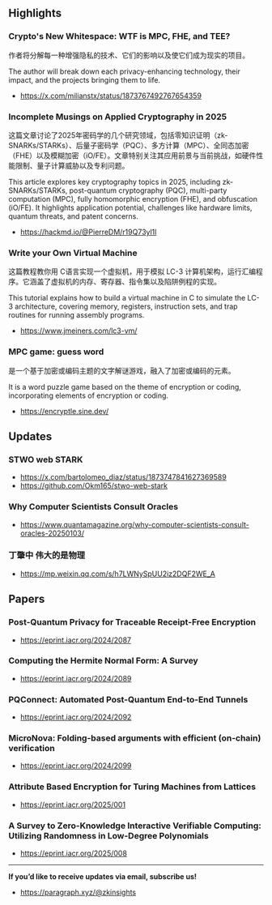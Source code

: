 ## Highlights
### Crypto's New Whitespace: WTF is MPC, FHE, and TEE?
作者将分解每一种增强隐私的技术、它们的影响以及使它们成为现实的项目。

The author will break down each privacy-enhancing technology, their impact, and the projects bringing them to life.
- <https://x.com/milianstx/status/1873767492767654359>
### Incomplete Musings on Applied Cryptography in 2025
这篇文章讨论了2025年密码学的几个研究领域，包括零知识证明（zk-SNARKs/STARKs）、后量子密码学（PQC）、多方计算（MPC）、全同态加密（FHE）以及模糊加密（iO/FE）。文章特别关注其应用前景与当前挑战，如硬件性能限制、量子计算威胁以及专利问题。

This article explores key cryptography topics in 2025, including zk-SNARKs/STARKs, post-quantum cryptography (PQC), multi-party computation (MPC), fully homomorphic encryption (FHE), and obfuscation (iO/FE). It highlights application potential, challenges like hardware limits, quantum threats, and patent concerns.
- <https://hackmd.io/@PierreDM/r19Q73yl1l>
### Write your Own Virtual Machine
这篇教程教你用 C语言实现一个虚拟机，用于模拟 LC-3 计算机架构，运行汇编程序。它涵盖了虚拟机的内存、寄存器、指令集以及陷阱例程的实现。

This tutorial explains how to build a virtual machine in C to simulate the LC-3 architecture, covering memory, registers, instruction sets, and trap routines for running assembly programs.
- <https://www.jmeiners.com/lc3-vm/>
### MPC game: guess word
是一个基于加密或编码主题的文字解谜游戏，融入了加密或编码的元素。

It is a word puzzle game based on the theme of encryption or coding, incorporating elements of encryption or coding.
- <https://encryptle.sine.dev/>
## Updates
### STWO web STARK
- <https://x.com/bartolomeo_diaz/status/1873747841627369589>
- <https://github.com/Okm165/stwo-web-stark>
### Why Computer Scientists Consult Oracles
- <https://www.quantamagazine.org/why-computer-scientists-consult-oracles-20250103/>

### 丁肇中 伟大的是物理
- <https://mp.weixin.qq.com/s/h7LWNySpUU2iz2DQF2WE_A>

## Papers
### Post-Quantum Privacy for Traceable Receipt-Free Encryption
- <https://eprint.iacr.org/2024/2087>
### Computing the Hermite Normal Form: A Survey
- <https://eprint.iacr.org/2024/2089>
### PQConnect: Automated Post-Quantum End-to-End Tunnels
- <https://eprint.iacr.org/2024/2092>
### MicroNova: Folding-based arguments with efficient (on-chain) verification
- <https://eprint.iacr.org/2024/2099>
### Attribute Based Encryption for Turing Machines from Lattices
- <https://eprint.iacr.org/2025/001>
### A Survey to Zero-Knowledge Interactive Verifiable Computing: Utilizing Randomness in Low-Degree Polynomials
- <https://eprint.iacr.org/2025/008>


---
**If you’d like to receive updates via email, subscribe us!**

- <https://paragraph.xyz/@zkinsights>
